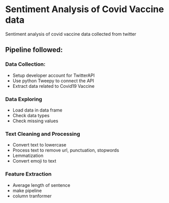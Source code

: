 # Sentiment Analysis of Covid Vaccine data
Sentiment analysis of covid vaccine data collected from twitter

## Pipeline followed:
### Data Collection:
  - Setup developer account for TwitterAPI
  - Use python Tweepy to connect the API
  - Extract data related to Covid19 Vaccine
### Data Exploring
  - Load data in data frame
  - Check data types
  - Check missing values
### Text Cleaning and Processing
  - Convert text to lowercase
  - Process text to remove url, punctuation, stopwords
  - Lemmatization
  - Convert emoji to text
### Feature Extraction
  - Average length of sentence
  - make pipeline
  - column tranformer

  